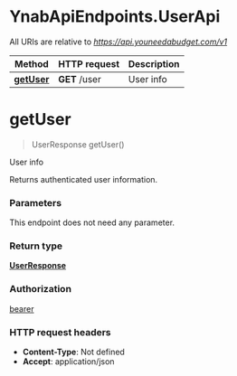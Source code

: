 # YnabApiEndpoints.UserApi

All URIs are relative to *https://api.youneedabudget.com/v1*

Method | HTTP request | Description
------------- | ------------- | -------------
[**getUser**](UserApi.md#getUser) | **GET** /user | User info


<a name="getUser"></a>
# **getUser**
> UserResponse getUser()

User info

Returns authenticated user information.

### Parameters
This endpoint does not need any parameter.

### Return type

[**UserResponse**](UserResponse.md)

### Authorization

[bearer](../README.md#bearer)

### HTTP request headers

 - **Content-Type**: Not defined
 - **Accept**: application/json

